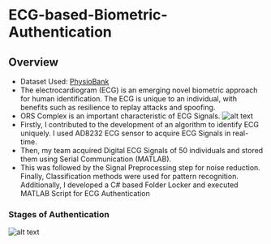 # ECG-based-Biometric-Authentication


## Overview

* Dataset Used: [PhysioBank](https://physionet.org/physiobank/database/#ecg)
* The electrocardiogram (ECG) is an emerging novel biometric approach for human identification. The ECG is unique to an individual, with benefits such as resilience to replay attacks and spoofing.
* ORS Complex is an important characteristic of ECG Signals.
![alt text](https://res.mdpi.com/sensors/sensors-16-00570/article_deploy/html/images/sensors-16-00570-g007.png "QRS")
* Firstly, I contributed to the development of an algorithm to identify ECG uniquely. I used AD8232 ECG sensor to acquire ECG Signals in real-time.
* Then, my team acquired Digital ECG Signals of 50 individuals and stored them using Serial Communication (MATLAB).
* This was followed by the Signal Preprocessing step for noise reduction. Finally, Classification methods were used for pattern recognition. Additionally, I developed a C# based Folder Locker and executed MATLAB Script for ECG Authentication

### Stages of Authentication

![alt text](https://www.researchgate.net/profile/Yogendra_Singh21/publication/258404446/figure/fig2/AS:668912215666694@1536492508277/Schematic-of-ECG-enabled-biometric-authentication-system.png "ECG Auth")
